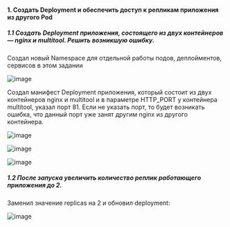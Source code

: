 #### 1. Создать Deployment и обеспечить доступ к репликам приложения из другого Pod

##### 1.1 Создать Deployment приложения, состоящего из двух контейнеров — nginx и multitool. Решить возникшую ошибку.

Создал новый Namespace для отдельной работы подов, деплойментов, сервисов в этом задании

![image](https://github.com/inyushov/devops-netology/assets/127683348/2427e457-25e1-44fb-b98d-069e6df55d50)

Создал манифест Deployment приложения, который состоит из двух контейнеров nginx и multitool и в параметре HTTP_PORT у контейнера multitool, указал порт 81.
Если не указать порт, то будет возникать ошибка, что данный порт уже занят другим nginx из другого контейнера.

![image](https://github.com/inyushov/devops-netology/assets/127683348/e9d0d270-4220-428b-8000-de5eef656979)

![image](https://github.com/inyushov/devops-netology/assets/127683348/4734852c-d167-4d40-94c2-71ef200d5a13)

![image](https://github.com/inyushov/devops-netology/assets/127683348/a0c4c945-0a63-4c83-8493-f6625b1f0a42)

##### 1.2 После запуска увеличить количество реплик работающего приложения до 2.

Заменил значение replicas на 2 и обновил deployment:

![image](https://github.com/inyushov/devops-netology/assets/127683348/4f21993f-cdbe-42e5-bf5a-170b1ada2a0a)
